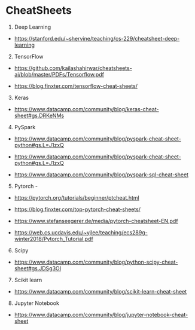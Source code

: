 # CheatSheets
1.  Deep Learning 
-  https://stanford.edu/~shervine/teaching/cs-229/cheatsheet-deep-learning

2. TensorFlow

- https://github.com/kailashahirwar/cheatsheets-ai/blob/master/PDFs/Tensorflow.pdf

- https://blog.finxter.com/tensorflow-cheat-sheets/

3. Keras 
- https://www.datacamp.com/community/blog/keras-cheat-sheet#gs.DRKeNMs

4. PySpark 

- https://www.datacamp.com/community/blog/pyspark-cheat-sheet-python#gs.L=J1zxQ

- https://www.datacamp.com/community/blog/pyspark-cheat-sheet-python#gs.L=J1zxQ

- https://www.datacamp.com/community/blog/pyspark-sql-cheat-sheet

5. Pytorch -

- https://pytorch.org/tutorials/beginner/ptcheat.html

- https://blog.finxter.com/top-pytorch-cheat-sheets/

- https://www.stefanseegerer.de/media/pytorch-cheatsheet-EN.pdf
- https://web.cs.ucdavis.edu/~yjlee/teaching/ecs289g-winter2018/Pytorch_Tutorial.pdf

6. Scipy 
- https://www.datacamp.com/community/blog/python-scipy-cheat-sheet#gs.JDSg3OI

7. Scikit learn 
- https://www.datacamp.com/community/blog/scikit-learn-cheat-sheet

8. Jupyter Notebook 
- https://www.datacamp.com/community/blog/jupyter-notebook-cheat-sheet

